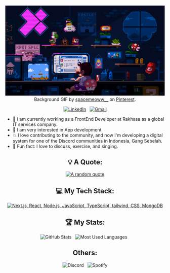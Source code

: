 <div align="center">

[![Hi my friend, I'm Edo!](assets/base-background.gif)](https://edo0edo.me)
Background GIF by [spacemeoww__](https://pin.it/Dz3KHp6) on [Pinterest](https://www.pinterest.com/).

[![LinkedIn](https://skillicons.dev/icons?i=linkedin)](https://www.linkedin.com/in/edo0edo/) &nbsp;
[![Gmail](https://skillicons.dev/icons?i=gmail)](mailto:edwardedo603@gmail.com?subject=Hello%20Edo,%20From%20Github)

</div>

- 💼 I am currently working as a FrontEnd Developer at Rakhasa as a global IT services company.
- 🚀 I am very interested in App development
- 💥 I love contributing to the community, and now I'm developing a digital system for one of the Discord communities in Indonesia, Gang Sebelah.
- 💢 Fun fact: I love to discuss, exercise, and singing.


<div align="center">

## 💡 A Quote:

[![A random quote](https://quotes-github-readme.vercel.app/api?type=horizontal&theme=dark)](https://github.com/piyushsuthar/github-readme-quotes)

## 💻 My Tech Stack:

[![Next.js, React, Node.js, JavaScript, TypeScript, tailwind, CSS, MongoDB](https://skillicons.dev/icons?i=next,react,nodejs,js,ts,tailwind,css,mongodb)](https://skillicons.dev)

## 🏆 My Stats:

<p>
    <img height=175 alt="GitHub Stats" src="https://github-readme-stats.vercel.app/api?username=do-zoo&show_icons=true&count_private=true&theme=dark" />&nbsp;&nbsp;
    <img height=175 alt="Most Used Languages" src="https://github-readme-stats.vercel.app/api/top-langs/?username=do-zoo&layout=compact&theme=dark" />&nbsp;&nbsp;
</p>


## Others:

![Discord](https://img.shields.io/badge/Discord-%235865F2.svg?style=for-the-badge&logo=discord&logoColor=white) &nbsp;
![Spotify](https://img.shields.io/badge/Spotify-1ED760?style=for-the-badge&logo=spotify&logoColor=white)

</div>


